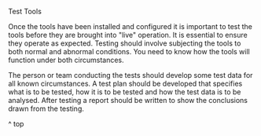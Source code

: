 
Test Tools

Once the tools have been installed and configured it is important to test the tools before they are brought into "live" operation. It is essential to ensure they operate as expected. Testing should involve subjecting the tools to both normal and abnormal conditions. You need to know how the tools will function under both circumstances.

The person or team conducting the tests should develop some test data for all known circumstances. A test plan should be developed that specifies what is to be tested, how it is to be tested and how the test data is to be analysed. After testing a report should be written to show the conclusions drawn from the testing.

^ top
